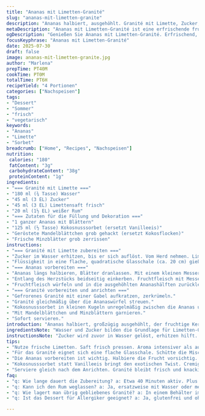```yaml
---
title: "Ananas mit Limetten-Granité"
slug: "ananas-mit-limetten-granite"
description: "Ananas halbiert, ausgehöhlt. Granité mit Limette, Zucker, Wasser und Rum. Vanilleeis wird mit Kokosnuss-Sorbet verändert. Grobe Kokosflocken oder Minze für Deko. Granité im Gefrierfach über Nacht zu Eiskristallen zerkrümelt. Ananasfüllung wird mit Eis und Granité geschichtet. Zubereitungszeit plus Gefrieren etwa 40 Minuten plus Kühlzeit. Kein Gluten, keine Nüsse, keine Eier. Vegetarisch."
metaDescription: "Ananas mit Limetten-Granité ist eine erfrischende fruchtige Nachspeise. Ideal für den Sommer und glutenfrei."
ogDescription: "Genießen Sie Ananas mit Limetten-Granité. Erfrischend, fruchtig, perfekt für den Sommer. Glutenfrei und vegetarisch."
focusKeyphrase: "Ananas mit Limetten-Granité"
date: 2025-07-30
draft: false
image: ananas-mit-limetten-granite.jpg
author: "Marlena"
prepTime: PT40M
cookTime: PT0M
totalTime: PT6H
recipeYield: "4 Portionen"
categories: ["Nachspeisen"]
tags:
- "Dessert"
- "Sommer"
- "frisch"
- "vegetarisch"
keywords:
- "Ananas"
- "Limette"
- "Sorbet"
breadcrumb: ["Home", "Recipes", "Nachspeisen"]
nutrition: 
 calories: "180"
 fatContent: "3g"
 carbohydrateContent: "38g"
 proteinContent: "1g"
ingredients:
- "=== Granité mit Limette ==="
- "180 ml (¾ Tasse) Wasser"
- "45 ml (3 EL) Zucker"
- "45 ml (3 EL) Limettensaft frisch"
- "20 ml (1½ EL) weißer Rum"
- "=== Zutaten für die Füllung und Dekoration ==="
- "1 ganzer Ananas mit Blättern"
- "125 ml (½ Tasse) Kokosnusssorbet (ersetzt Vanilleeis)"
- "Geröstete Mandelblättchen grob gehackt (ersetzt Kokosflocken)"
- "Frische Minzblätter grob zerrissen"
instructions:
- "=== Granité mit Limette zubereiten ==="
- "Zucker im Wasser erhitzen, bis er sich auflöst. Vom Herd nehmen. Limettensaft und Rum einrühren. Abkühlen lassen."
- "Flüssigkeit in eine flache, quadratische Glasschale (ca. 20 cm) gießen. Mindestens 5-7 Stunden gefrieren, bis komplett fest."
- "=== Ananas vorbereiten ==="
- "Ananas längs halbieren, Blätter dranlassen. Mit einem kleinen Messer zwischen Fruchtfleisch und Schale schneiden, ohne Schale zu durchstechen, ähnlich wie bei Grapefruit."
- "Entlang des Herzstücks beidseitig einkerben. Fruchtfleisch mit Messer unter der Schale lösen, vorsichtig herausheben. Herz in Stücke schneiden, wegwerfen."
- "Fruchtfleisch würfeln und in die ausgehöhlten Ananashälften zurücklegen."
- "=== Granité vorbereiten und anrichten ==="
- "Gefrorenes Granité mit einer Gabel aufkratzen, zerkrümeln."
- "Granité gleichmäßig über die Ananaswürfel streuen."
- "Kokosnusssorbet in kleinen Kugeln unregelmäßig zwischen die Ananas und den Granité setzen."
- "Mit Mandelblättchen und Minzblättern garnieren."
- "Sofort servieren."
introduction: "Ananas halbiert, großzügig ausgehöhlt, der fruchtige Kern kommt weg. Geduld gefragt: Granité muss lange tiefkühlen, bis kristallklar und locker. Geschmack: zitronige Limette statt eher süßem Vanille. Der Rum bringt eine herbe Note. Eis wird ersetzt durch tropisches Kokos-Sorbet, passt besser zur Säure. Knackige, geröstete Mandeln statt Kokoschips - gibt mehr Textur. Frische Minze sorgt für grüne Frische. Einfach machen, überraschend anders. Kalt servieren. Frische Frucht praktisch, granitiges bisschen wild. Alles getrennt, dann zusammen. Schicht für Schicht. Sommer in der Schale, ohne Schnörkel."
ingredientsNote: "Wasser und Zucker bilden die Grundlage für Limetten-Granité. Lieber weniger Zucker als zu viel, damit die Säure prägnant bleibt. Limettensaft frisch immer besser als Konzentrat, intensiveres Aroma. Statt dunklem Rum kann weißer Rum verwendet werden, bringt eine leichtere Note. Kokosnusssorbet ersetzt hier das Vanilleeis - nennt den Twist, exotisch, cremig. Ananas halbieren und vorsichtig aushöhlen, ohne die Schale zu beschädigen, sonst läuft später alles raus. Geröstete Mandeln statt Kokosflocken bringen eine nussige, knackige Abwechslung. Minze darf frisch sein, nicht verwelkt, grob zerzupft für wildes Aussehen. Alles zusammen ergibt spannende Kombi."
instructionsNote: "Zucker wird zuvor in Wasser gelöst, erhitzen hilft. Danach Limettensaft und Rum erst kalt dazu geben, um den Geschmack zu erhalten. Danach in eine flache Form füllen, denn es wird das Granité – nicht nur Eis, sondern locker, in Kristalle zerfällt es. Lange kalt stellen, 5 bis 7 Stunden, besser über Nacht. Ananas halbieren und mit einem kleinen Messer entlang der Schale schneiden, aber nicht durchstoßen. So Krone behalten, Frucht leicht herauslösen. Herz wird entsorgt, schmeckt bitter. Frucht wird gewürfelt und zurück gefüllt. Granité wird mit Gabel zerteilt, über Ananas geben. Sorbet-Kugeln dazusetzen, unregelmäßig, nicht zu fein. Mit Mandelblättchen und Minze bestreuen. Sofort servieren, damit es frisch bleibt. Kein Wartespiel beim Essen."
tips:
- "Nutze frische Limetten. Saft frisch pressen. Aroma intensiver als aus der Flasche. Achte darauf, die Schale zu schneiden ohne die Frucht zu beschädigen."
- "Für das Granité eignet sich eine flache Glasschale. Schütte die Mischung hinein. Mindestens 5 Stunden frieren, damit die Kristalle locker werden. Gabel verwenden zum Aufkratzen."
- "Die Ananas vorbereiten ist wichtig. Halbiere die Frucht vorsichtig. Aushöhlen ohne die Schale durchzuschneiden. Sonst läuft der Saft raus. Forgeung darf nicht bitter schmecken."
- "Kokosnusssorbet statt Vanilleeis bringt den exotischen Twist. Cremigkeit zur Säure der Limette. Verwende Mandelblättchen für mehr Textur. Wichtig ist das Rösten."
- "Serviere gleich nach dem Anrichten. Granité bleibt frisch und knackig. Minze ist das letzte Finish. Mehr Farbe und Geschmack. Mach es wild und bunt."
faq:
- "q: Wie lange dauert die Zubereitung? a: Etwa 40 Minuten aktiv. Plus 5-7 Stunden zum Gefrieren. Genug Zeit für ganze Kristalle. Schicht enthalten ist wichtig."
- "q: Kann ich den Rum weglassen? a: Ja, ersatzweise mit Wasser oder mehr Limettensaft. Geschmack ändert sich. Aber die Frische bleibt."
- "q: Wie lagert man übrig gebliebenes Granité? a: In einem Behälter im Gefrierfach. Achte darauf, es gut abzudecken. Sonst wird es fest. Schneide es dann klein."
- "q: Ist das Dessert für Allergiker geeignet? a: Ja, glutenfrei und ohne Nüsse. Ideal für Vegetarier. Gut auf Allergene schauen. Frische Zutaten sind besser."

---
```

